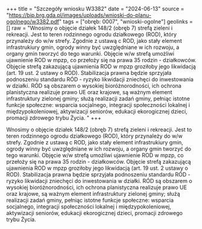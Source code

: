 +++
title = "Szczegóły wniosku W3382"
date = "2024-06-13"
source = "https://bip.brg.gda.pl/images/uploads/wnioski-do-planu-ogolnego/w3382.pdf"
tags = ["obręb: 0007", "wnioski-ogolne"]
geolinks = []
raw = "Wnosimy o objęcie działek 148/2 (obręb 7) strefą zieleni i rekreacji. Jest to teren rodzinnego ogrodu działkowego (ROD), który przynależy do w/w strefy. Zgodnie z ustawą c ROD, jako stały element infrastrukiury gmin, ogrody winny być uwzględniane w ich rozwoju, a organy gmin tworzyć do tego warunki. Objęcie w/w strefą umożliwi ujawnienie ROD w mpzp, co przełoży się na prawa 35 rodzin - działkowców. Objęcie strefą zakazującą ujawnienia ROD w mpzp groziłoby jego likwidacją (art. 19 ust. 2 ustawy o ROD). Stabilizacja prawna będzie sprzyjała podnoszeniu standardu RÓD - ryzyko likwidacji zniechęci do inwestowania w działki. RÓD są obszarem o wysokiej bioróżnorodności, ich ochrona planistyczna realizuje prawo UE oraz krajowe, są ważnym element infrastruktury zielonej gminy; służą realizacji zadań gminy, pełniąc istotne funkcje społeczne: wsparcia socjalnego, integracji społeczności lokalnej i międzypokoleniowej, aktywizacji seniorów, edukacji ekorogicznej dzieci, promacji zdrowego trybu Życia. "
+++

Wnosimy o objęcie działek 148/2 (obręb 7) strefą zieleni i rekreacji. Jest to teren rodzinnego ogrodu
działkowego (ROD), który przynależy do w/w strefy. Zgodnie z ustawą c ROD, jako stały element infrastrukiury
gmin, ogrody winny być uwzględniane w ich rozwoju, a organy gmin tworzyć do tego warunki. Objęcie w/w strefą
umożliwi ujawnienie ROD w mpzp, co przełoży się na prawa 35 rodzin - działkowców. Objęcie strefą zakazującą
ujawnienia ROD w mpzp groziłoby jego likwidacją (art. 19 ust. 2 ustawy o ROD). Stabilizacja prawna będzie
sprzyjała podnoszeniu standardu RÓD - ryzyko likwidacji zniechęci do inwestowania w działki. RÓD są obszarem
o wysokiej bioróżnorodności, ich ochrona planistyczna realizuje prawo UE oraz krajowe, są ważnym element
infrastruktury zielonej gminy; służą realizacji zadań gminy, pełniąc istotne funkcje społeczne: wsparcia socjalnego,
integracji społeczności lokalnej i międzypokoleniowej, aktywizacji seniorów, edukacji ekorogicznej dzieci, promacji
zdrowego trybu Życia.



